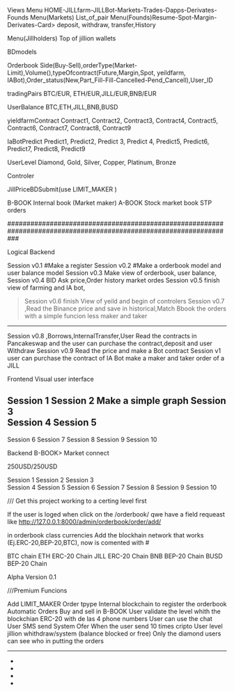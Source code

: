 Views
Menu HOME-JILLfarm-JILLBot-Markets-Trades-Dapps-Derivates-Founds
Menu(Markets) List_of_pair
Menu(Founds)Resume-Spot-Margin-Derivates-Card> deposit, withdraw, transfer,History


Menu(Jillholders) Top of jillion wallets

BDmodels 


Orderbook Side(Buy-Sell),orderType(Market- Limit),Volume(),typeOfcontract(Future,Margin,Spot, yeildfarm, IABot),Order_status(New,Part_Fill-Fill-Cancelled-Pend_Cancell),User_ID

tradingPairs  BTC/EUR, ETH/EUR,JILL/EUR,BNB/EUR

UserBalance  BTC,ETH,JILL,BNB,BUSD

yieldfarmContract   Contract1, Contract2, Contract3, Contract4, Contract5, Contract6, Contract7, Contract8, Contract9 

IaBotPredict   Predict1, Predict2, Predict 3, Predict 4, Predict5, Predict6, Predict7, Predict8, Predict9



UserLevel Diamond, Gold, Silver, Copper, Platinum, Bronze





Controler


JillPriceBDSubmit(use LIMIT_MAKER )

B-BOOK Internal book (Market maker)
A-BOOK  Stock market book STP orders


###################################################################################################################

Logical Backend

Session v0.1 #Make a register
Session v0.2 #Make a orderbook model and user balance model
Session v0.3 Make view of orderbook, user balance, 
Session v0.4 BID Ask price,Order history market ordes
Session v0.5 finish view of farming and IA bot,
>Session v0.6 finish View of yeild and begin of controlers
Session v0.7 ,Read the Binance price and save in historical,Match Bbook the orders with a simple funcion less maker and taker
-----------------------------------------------------------------------------------------
Session v0.8 ,Borrows,InternalTransfer,User
Read the contracts in Pancakeswap and the user can purchase the contract,deposit and user Withdraw
Session v0.9 Read the price and make a Bot contract 
Session v1 user can purchase the contract of IA Bot
make a maker and taker order of a JILL



Frontend Visual user interface

Session 1 
Session 2 Make a simple graph
Session 3  
Session 4 
Session 5
-----------------------------------------------------------------------------------------
Session 6 
Session 7 
Session 8 
Session 9 
Session 10 

Backend B-BOOK> Market connect

250USD/250USD

Session 1 
Session 2 
Session 3  
Session 4 
Session 5 
Session 6 
Session 7 
Session 8 
Session 9 
Session 10 








/// Get this project working to a certing level first

If the user is loged when click on the  /orderbook/ qwe have a field requeast like http://127.0.0.1:8000/admin/orderbook/order/add/

in orderbook class currencies Add the blockhain network that works (Ej.ERC-20,BEP-20,BTC), now is comented with #
 
BTC chain 
ETH ERC-20 Chain
JILL ERC-20 Chain
BNB  BEP-20 Chain
BUSD BEP-20 Chain


Alpha Version 0.1

///Premium Funcions

Add LIMIT_MAKER Order tpype
Internal blockchain to register the orderbook
Automatic Orders Buy and sell in B-BOOK
User validate the level whith the blockchian ERC-20 with de las 4 phone numbers
User can use the chat
User SMS send System
Ofer When the user send 10 times cripto 
User level jillion whithdraw/system (balance blocked or free)
Only the diamond users can see who in putting the orders



----
-
-
-
-
